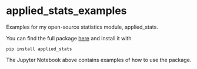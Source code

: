 # applied_stats_examples
Examples for my open-source statistics module, applied_stats. 

You can find the full package [here](https://github.com/WillTirone/applied_stats) and install it with 

```pip install applied_stats```

The Jupyter Notebook above contains examples of how to use the package.
